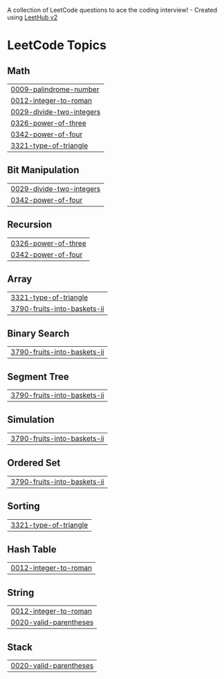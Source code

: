 A collection of LeetCode questions to ace the coding interview! - Created using [LeetHub v2](https://github.com/arunbhardwaj/LeetHub-2.0)
<!---LeetCode Topics Start-->
# LeetCode Topics
## Math
|  |
| ------- |
| [0009-palindrome-number](https://github.com/Cena-basabr/LeetCode/tree/master/0009-palindrome-number) |
| [0012-integer-to-roman](https://github.com/Cena-basabr/LeetCode/tree/master/0012-integer-to-roman) |
| [0029-divide-two-integers](https://github.com/Cena-basabr/LeetCode/tree/master/0029-divide-two-integers) |
| [0326-power-of-three](https://github.com/Cena-basabr/LeetCode/tree/master/0326-power-of-three) |
| [0342-power-of-four](https://github.com/Cena-basabr/LeetCode/tree/master/0342-power-of-four) |
| [3321-type-of-triangle](https://github.com/Cena-basabr/LeetCode/tree/master/3321-type-of-triangle) |
## Bit Manipulation
|  |
| ------- |
| [0029-divide-two-integers](https://github.com/Cena-basabr/LeetCode/tree/master/0029-divide-two-integers) |
| [0342-power-of-four](https://github.com/Cena-basabr/LeetCode/tree/master/0342-power-of-four) |
## Recursion
|  |
| ------- |
| [0326-power-of-three](https://github.com/Cena-basabr/LeetCode/tree/master/0326-power-of-three) |
| [0342-power-of-four](https://github.com/Cena-basabr/LeetCode/tree/master/0342-power-of-four) |
## Array
|  |
| ------- |
| [3321-type-of-triangle](https://github.com/Cena-basabr/LeetCode/tree/master/3321-type-of-triangle) |
| [3790-fruits-into-baskets-ii](https://github.com/Cena-basabr/LeetCode/tree/master/3790-fruits-into-baskets-ii) |
## Binary Search
|  |
| ------- |
| [3790-fruits-into-baskets-ii](https://github.com/Cena-basabr/LeetCode/tree/master/3790-fruits-into-baskets-ii) |
## Segment Tree
|  |
| ------- |
| [3790-fruits-into-baskets-ii](https://github.com/Cena-basabr/LeetCode/tree/master/3790-fruits-into-baskets-ii) |
## Simulation
|  |
| ------- |
| [3790-fruits-into-baskets-ii](https://github.com/Cena-basabr/LeetCode/tree/master/3790-fruits-into-baskets-ii) |
## Ordered Set
|  |
| ------- |
| [3790-fruits-into-baskets-ii](https://github.com/Cena-basabr/LeetCode/tree/master/3790-fruits-into-baskets-ii) |
## Sorting
|  |
| ------- |
| [3321-type-of-triangle](https://github.com/Cena-basabr/LeetCode/tree/master/3321-type-of-triangle) |
## Hash Table
|  |
| ------- |
| [0012-integer-to-roman](https://github.com/Cena-basabr/LeetCode/tree/master/0012-integer-to-roman) |
## String
|  |
| ------- |
| [0012-integer-to-roman](https://github.com/Cena-basabr/LeetCode/tree/master/0012-integer-to-roman) |
| [0020-valid-parentheses](https://github.com/Cena-basabr/LeetCode/tree/master/0020-valid-parentheses) |
## Stack
|  |
| ------- |
| [0020-valid-parentheses](https://github.com/Cena-basabr/LeetCode/tree/master/0020-valid-parentheses) |
<!---LeetCode Topics End-->